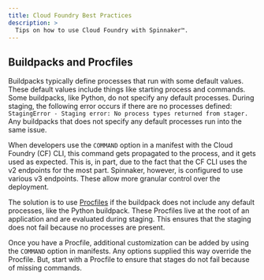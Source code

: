 ```yaml
---
title: Cloud Foundry Best Practices
description: >
  Tips on how to use Cloud Foundry with Spinnaker™.
---
```


## Buildpacks and Procfiles

Buildpacks typically define processes that run with some default values. These default values include things like starting process and commands. Some buildpacks, like Python, do not specify any default processes. During staging, the following error occurs if there are no processes defined: `StagingError - Staging error: No process types returned from stager.` Any buildpacks that does not specify  any default processes run into the same issue. 

When developers use the `COMMAND` option in a manifest with the Cloud Foundry (CF) CLI, this command gets propagated to the process, and it gets used as expected. This is, in part, due to the fact that the CF CLI uses the v2 endpoints for the most part. Spinnaker, however, is configured to use various v3 endpoints. These allow more granular control over the deployment.

The solution is to use [Procfiles](https://docs.cloudfoundry.org/buildpacks/prod-server.html#procfile) if the buildpack does not include any default processes, like the Python buildpack. These Procfiles live at the root of an application and are evaluated during staging. This ensures that the staging does not fail because no processes are present.

Once you have a Procfile, additional customization can be added by using the `COMMAND` option in manifests. Any options supplied this way override the Procfile. But, start with a Procfile to ensure that stages do not fail because of missing commands.
